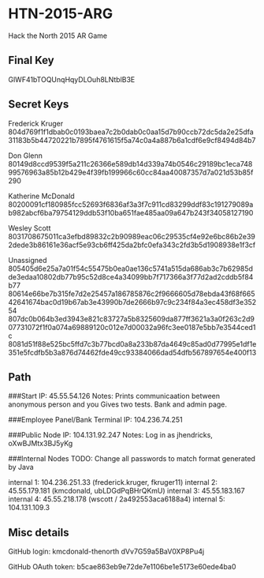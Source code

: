 # HTN-2015-ARG
Hack the North 2015 AR Game

## Final Key
GlWF41bTOQUnqHqyDLOuh8LNtblB3E

## Secret Keys

Frederick Kruger
804d769f1f1dbab0c0193baea7c2b0dab0c0aa15d7b90ccb72dc5da2e25dfa31183b5b44720221b7895f4761615f5a74c0a4a887b6a1cdf6e9cf8494d84b7

Don Glenn
80149d8ccd9539f5a211c26366e589db14d339a74b0546c29189bc1eca74899576963a85b12b429e4f39fb199966c60cc84aa40087357d7a021d53b85f290

Katherine McDonald
80200091cf180985fcc52693f6836af3a3f7c911cd83299ddf83c191279089ab982abcf6ba79754129ddb53f10ba651fae485aa09a647b243f34058127190

Wesley Scott
8031708675011ca3efbd89832c2b90989eac06c29535cf4e92e6bc86b2e392dede3b86161e36acf5e93cb6ff425da2bfc0efa343c2fd3b5d1908938e1f3cf


Unassigned
805405d6e25a7a01f54c55475b0ea0ae136c5741a515da686ab3c7b62985dde3edaa10802db77b95c52d8ce4a34099bb7f717366a3f77d2ad2cddb5f84b77
80614e66be7b315fe7d2e25457a186785876c2f9666605d78ebda43f68f66542641674bac0d19b67ab3e43990b7de2666b97c9c234f84a3ec458df3e35254
807dc0b064b3ed3943e821c83727a5b8325609da877ff3621a3a0f263c2d907731072f1f0a074a69889120c012e7d00032a96fc3ee0187e5bb7e3544ced1c
8081d51f88e525bc5ffd7c3b77bcd0a8a233b87da4649c85ad0d77995e1df1e351e5fcdfb5b3a876d74462fde49cc93384066dad54dfb567897654e400f13

## Path

###Start
IP: 45.55.54.126
Notes:
Prints communicaation between anonymous person and you
Gives two tests. Bank and admin page.

###Employee Panel/Bank Terminal
IP: 104.236.74.251

###Public Node
IP: 104.131.92.247
Notes:
Log in as jhendricks, oXwBJMtx3BJ5yKg

###Internal Nodes
TODO: Change all passwords to match format generated by Java

internal 1: 104.236.251.33 (frederick.kruger, fkruger11)
internal 2: 45.55.179.181 (kmcdonald, ubLDGdPqBHrQKmU)
internal 3: 45.55.183.167
internal 4: 45.55.218.178 (wscott / 2a492553aca6188a4)
internal 5: 104.131.109.3


## Misc details
GitHub login:
kmcdonald-thenorth
dVv7G59a5BaV0XP8Pu4j

GitHub OAuth token:
b5cae863eb9e72de7e1106be1e5173e60ede4ba0
